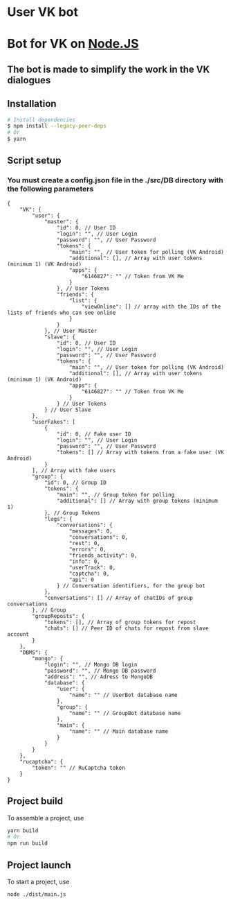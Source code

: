 # User VK bot

# Bot for VK on [Node.JS](https://nodejs.org/en/download/)

## The bot is made to simplify the work in the VK dialogues

## Installation

```bash
# Install dependencies
$ npm install --legacy-peer-deps
# Or
$ yarn
```

## Script setup

### You must create a config.json file in the ./src/DB directory with the following parameters

```jsonc
{
	"VK": {
		"user": {
			"master": {
				"id": 0, // User ID
				"login": "", // User Login
				"password": "", // User Password
				"tokens": {
					"main": "", // User token for polling (VK Android)
					"additional": [], // Array with user tokens (minimum 1) (VK Android)
					"apps": {
						"6146827": "" // Token from VK Me
					}
				}, // User Tokens
				"friends": {
					"list": {
						"viewOnline": [] // array with the IDs of the lists of friends who can see online
					}
				}
			}, // User Master
			"slave": {
				"id": 0, // User ID
				"login": "", // User Login
				"password": "", // User Password
				"tokens": {
					"main": "", // User token for polling (VK Android)
					"additional": [], // Array with user tokens (minimum 1) (VK Android)
					"apps": {
						"6146827": "" // Token from VK Me
					}
				} // User Tokens
			} // User Slave
		},
		"userFakes": [
			{
				"id": 0, // Fake user ID
				"login": "", // User Login
				"password": "", // User Password
				"tokens": [] // Array with tokens from a fake user (VK Android)
			}
		], // Array with fake users
		"group": {
			"id": 0, // Group ID
			"tokens": {
				"main": "", // Group token for polling
				"additional": [] // Array with group tokens (minimum 1)
			}, // Group Tokens
			"logs": {
				"conversations": {
					"messages": 0,
					"conversations": 0,
					"rest": 0,
					"errors": 0,
					"friends_activity": 0,
					"info": 0,
					"userTrack": 0,
					"captcha": 0,
					"api": 0
				} // Conversation identifiers, for the group bot
			},
			"conversations": [] // Array of chatIDs of group conversations
		}, // Group
		"groupReposts": {
			"tokens": [], // Array of group tokens for repost
			"chats": [] // Peer ID of chats for repost from slave account
		}
	},
	"DBMS": {
		"mongo": {
			"login": "", // Mongo DB login
			"password": "", // Mongo DB password
			"address": "", // Adress to MongoDB
			"database": {
				"user": {
					"name": "" // UserBot database name
				},
				"group": {
					"name": "" // GroupBot database name
				},
				"main": {
					"name": "" // Main database name
				}
			}
		}
	},
	"rucaptcha": {
		"token": "" // RuCaptcha token
	}
}
```

## Project build

To assemble a project, use

```bash
yarn build
# Or
npm run build
```

## Project launch

To start a project, use

```bash
node ./dist/main.js
```
